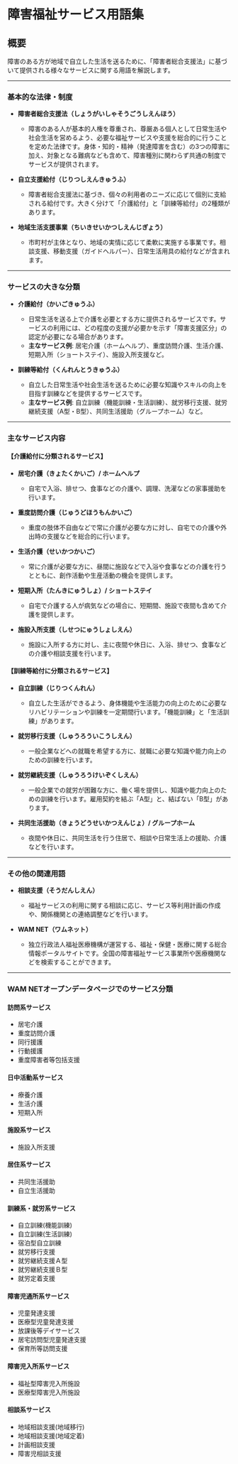 # 障害福祉サービス用語集

## 概要

障害のある方が地域で自立した生活を送るために、「障害者総合支援法」に基づいて提供される様々なサービスに関する用語を解説します。

---

### 基本的な法律・制度

- **障害者総合支援法（しょうがいしゃそうごうしえんほう）**
  - 障害のある人が基本的人権を尊重され、尊厳ある個人として日常生活や社会生活を営めるよう、必要な福祉サービスや支援を総合的に行うことを定めた法律です。身体・知的・精神（発達障害を含む）の3つの障害に加え、対象となる難病なども含めて、障害種別に関わらず共通の制度でサービスが提供されます。

- **自立支援給付（じりつしえんきゅうふ）**
  - 障害者総合支援法に基づき、個々の利用者のニーズに応じて個別に支給される給付です。大きく分けて「介護給付」と「訓練等給付」の2種類があります。

- **地域生活支援事業（ちいきせいかつしえんじぎょう）**
  - 市町村が主体となり、地域の実情に応じて柔軟に実施する事業です。相談支援、移動支援（ガイドヘルパー）、日常生活用具の給付などが含まれます。

---

### サービスの大きな分類

- **介護給付（かいごきゅうふ）**
  - 日常生活を送る上で介護を必要とする方に提供されるサービスです。サービスの利用には、どの程度の支援が必要かを示す「障害支援区分」の認定が必要になる場合があります。
  - **主なサービス例**: 居宅介護（ホームヘルプ）、重度訪問介護、生活介護、短期入所（ショートステイ）、施設入所支援など。

- **訓練等給付（くんれんとうきゅうふ）**
  - 自立した日常生活や社会生活を送るために必要な知識やスキルの向上を目指す訓練などを提供するサービスです。
  - **主なサービス例**: 自立訓練（機能訓練・生活訓練）、就労移行支援、就労継続支援（A型・B型）、共同生活援助（グループホーム）など。

---

### 主なサービス内容

#### 【介護給付に分類されるサービス】

- **居宅介護（きょたくかいご）/ ホームヘルプ**
  - 自宅で入浴、排せつ、食事などの介護や、調理、洗濯などの家事援助を行います。

- **重度訪問介護（じゅうどほうもんかいご）**
  - 重度の肢体不自由などで常に介護が必要な方に対し、自宅での介護や外出時の支援などを総合的に行います。

- **生活介護（せいかつかいご）**
  - 常に介護が必要な方に、昼間に施設などで入浴や食事などの介護を行うとともに、創作活動や生産活動の機会を提供します。

- **短期入所（たんきにゅうしょ）/ ショートステイ**
  - 自宅で介護する人が病気などの場合に、短期間、施設で夜間も含めて介護を提供します。

- **施設入所支援（しせつにゅうしょしえん）**
  - 施設に入所する方に対し、主に夜間や休日に、入浴、排せつ、食事などの介護や相談支援を行います。

#### 【訓練等給付に分類されるサービス】

- **自立訓練（じりつくんれん）**
  - 自立した生活ができるよう、身体機能や生活能力の向上のために必要なリハビリテーションや訓練を一定期間行います。「機能訓練」と「生活訓練」があります。

- **就労移行支援（しゅうろういこうしえん）**
  - 一般企業などへの就職を希望する方に、就職に必要な知識や能力向上のための訓練を行います。

- **就労継続支援（しゅうろうけいぞくしえん）**
  - 一般企業での就労が困難な方に、働く場を提供し、知識や能力向上のための訓練を行います。雇用契約を結ぶ「A型」と、結ばない「B型」があります。

- **共同生活援助（きょうどうせいかつえんじょ）/ グループホーム**
  - 夜間や休日に、共同生活を行う住居で、相談や日常生活上の援助、介護などを行います。

---

### その他の関連用語

- **相談支援（そうだんしえん）**
  - 福祉サービスの利用に関する相談に応じ、サービス等利用計画の作成や、関係機関との連絡調整などを行います。

- **WAM NET（ワムネット）**
  - 独立行政法人福祉医療機構が運営する、福祉・保健・医療に関する総合情報ポータルサイトです。全国の障害福祉サービス事業所や医療機関などを検索することができます。

---

### WAM NETオープンデータページでのサービス分類
#### 訪問系サービス
- 居宅介護
- 重度訪問介護
- 同行援護 
- 行動援護
- 重度障害者等包括支援

#### 日中活動系サービス
- 療養介護
- 生活介護
- 短期入所

#### 施設系サービス
- 施設入所支援

#### 居住系サービス
- 共同生活援助
- 自立生活援助

#### 訓練系・就労系サービス
- 自立訓練(機能訓練)
- 自立訓練(生活訓練)
- 宿泊型自立訓練
- 就労移行支援
- 就労継続支援Ａ型
- 就労継続支援Ｂ型
- 就労定着支援

#### 障害児通所系サービス
- 児童発達支援
- 医療型児童発達支援
- 放課後等デイサービス
- 居宅訪問型児童発達支援
- 保育所等訪問支援

#### 障害児入所系サービス
- 福祉型障害児入所施設
- 医療型障害児入所施設

#### 相談系サービス
- 地域相談支援(地域移行)
- 地域相談支援(地域定着)
- 計画相談支援
- 障害児相談支援
